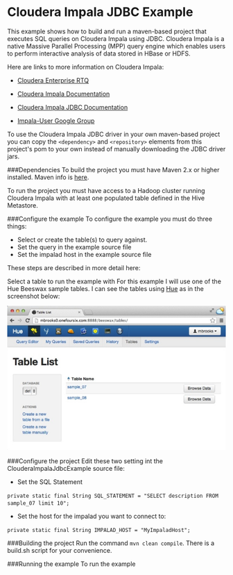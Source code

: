 Cloudera Impala JDBC Example
============================

This example shows how to build and run a maven-based project that executes SQL queries on Cloudera Impala using JDBC. 
Cloudera Impala is a native Massive Parallel Processing (MPP) query engine which enables users to perform interactive analysis of data stored in HBase or HDFS. 

Here are links to more information on Cloudera Impala:

- [Cloudera Enterprise RTQ](http://www.cloudera.com/content/cloudera/en/products/cloudera-enterprise-core/cloudera-enterprise-RTQ.html) 

- [Cloudera Impala Documentation](http://www.cloudera.com/content/support/en/documentation/cloudera-impala/cloudera-impala-documentation-v1-latest.html)

- [Cloudera Impala JDBC Documentation](http://www.cloudera.com/content/cloudera-content/cloudera-docs/Impala/latest/Installing-and-Using-Impala/ciiu_impala_jdbc.html)

- [Impala-User Google Group](https://groups.google.com/a/cloudera.org/forum/?fromgroups#!forum/impala-user)

 
 
To use the Cloudera Impala JDBC driver in your own maven-based project you can copy the `<dependency>` and `<repository>` elements from this project's pom to your own instead of manually downloading the JDBC driver jars.




###Dependencies
To build the project you must have Maven 2.x or higher installed.  Maven info is [here](http://maven.apache.org).

To run the project you must have access to a Hadoop cluster running Cloudera Impala with at least one populated table defined in the Hive Metastore.


###Configure the example
To configure the example you must do three things:

- Select or create the table(s) to query against.
- Set the query in the example source file
- Set the impalad host in the example source file

These steps are described in more detail here:





Select a table to run the example with
For this example I will use one of the Hue Beeswax sample tables.  I can see the tables using [Hue](http://gethue.com) as in the screenshot below:  


![Hue Table List](images/HueTableList.jpg)

###Configure the project
Edit these two setting int the ClouderaImpalaJdbcExample source file:

- Set the SQL Statement

`private static final String SQL_STATEMENT = "SELECT description FROM sample_07 limit 10";`
	
- Set the host for the impalad you want to connect to: 

`private static final String IMPALAD_HOST = "MyImpaladHost";`


###Building the project
Run the command `mvn clean compile`.   There is a build.sh script for your convenience.

###Running the example
To run the example
